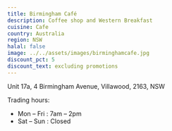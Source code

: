 ```yaml
---
title: Birmingham Café
description: Coffee shop and Western Breakfast
cuisine: Cafe
country: Australia
region: NSW
halal: false
image: ../../assets/images/birminghamcafe.jpg
discount_pct: 5
discount_text: excluding promotions
---
```


Unit 17a, 4 Birmingham Avenue, Villawood, 2163, NSW

Trading hours:

* Mon – Fri : 7am – 2pm
* Sat – Sun : Closed
